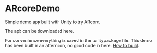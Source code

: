 # ARcoreDemo
Simple demo app built with Unity to try ARcore.

The apk can be downloaded here.

For convenience everything is saved in the .unitypackage file. This demo has been built in an afternoon, no good code in here.
[How to build](https://developers.google.com/ar/develop/unity/quickstart).
